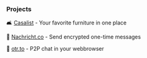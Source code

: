 ### Projects
🛋️ [Casalist](https://casalist.de) - Your favorite furniture in one place

🔗 [Nachricht.co](https://nachricht.co) - Send encrypted one-time messages

💬 [otr.to](https://otr.to) - P2P chat in your webbrowser

<!--
**jermainee/jermainee** is a ✨ _special_ ✨ repository because its `README.md` (this file) appears on your GitHub profile.

Here are some ideas to get you started:

- 🔭 I’m currently working on ...
- 🌱 I’m currently learning ...
- 👯 I’m looking to collaborate on ...
- 🤔 I’m looking for help with ...
- 💬 Ask me about ...
- 📫 How to reach me: ...
- 😄 Pronouns: ...
- ⚡ Fun fact: ...
-->
